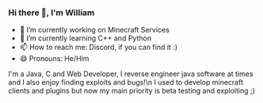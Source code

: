 ### Hi there 👋, I'm William

- 🔭 I’m currently working on Minecraft Services
- 🌱 I’m currently learning C++ and Python
- 📫 How to reach me: Discord, if you can find it :)
- 😄 Pronouns: He/Him

I'm a Java, C and Web Developer, I reverse engineer java software at times and I also enjoy finding exploits and bugs!\n
I used to develop minecraft clients and plugins but now my main priority is beta testing and exploiting ;)

